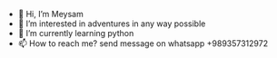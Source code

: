 - 👋 Hi, I’m Meysam
- 👀 I’m interested in adventures in any way possible
- 🌱 I’m currently learning python
- 📫 How to reach me? send message on whatsapp +989357312972

<!---
Meysam0609/Meysam0609 is a ✨ special ✨ repository because its `README.md` (this file) appears on your GitHub profile.
You can click the Preview link to take a look at your changes.
--->

